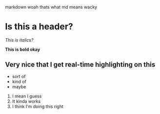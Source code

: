 markdown woah thats what md means wacky

# Is this a header?
*This is italics?*

**This is bold okay**
## Very nice that I get real-time highlighting on this
- sort of
- kind of
- maybe

1. I mean I guess
2. It kinda works
3. I think I'm doing this right
